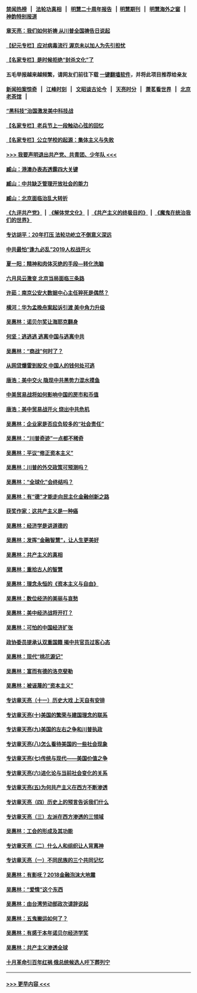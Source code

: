 #### [禁闻热榜](热点新闻.md?=0)  &nbsp;&nbsp;|&nbsp;&nbsp; [法轮功真相](https://github.com/gfw-breaker/truth/blob/master/README.md?=0) &nbsp;&nbsp;|&nbsp;&nbsp; [明慧二十周年报告](https://github.com/gfw-breaker/mh-reports/blob/master/README.md?=0) &nbsp;&nbsp;|&nbsp;&nbsp;[明慧期刊](https://github.com/gfw-breaker/mh-qikan) &nbsp;&nbsp;|&nbsp;&nbsp; [明慧海外之窗](https://github.com/gfw-breaker/mh-news/blob/master/README.md?=0) &nbsp;&nbsp;|&nbsp;&nbsp; [神韵特别报道](https://github.com/gfw-breaker/mh-news/blob/master/shenyun.md?=0)
#### [章天亮：我们如何祈祷 从川普全国祷告日说起](../pages/nsc423/n11944627.md?t=03181731) 
#### [【纪元专栏】应对病毒流行 渥京未以加人为先引担忧](../pages/nsc423/n11875714.md?t=03181731) 
#### [【名家专栏】是时候拒绝“封杀文化”了](../pages/nsc423/n11814093.md?t=03181731) 
#### 五毛举报越来越频繁，请网友们前往下载 [一键翻墙软件](https://github.com/gfw-breaker/ssr-accounts)，并将此项目推荐给亲友
#### [新闻拍案惊奇](https://github.com/gfw-breaker/banned-news/blob/master/pages/link4.md) &nbsp;&nbsp;|&nbsp;&nbsp; [江峰时刻](https://github.com/gfw-breaker/banned-news/blob/master/pages/link4.md) &nbsp;&nbsp;|&nbsp;&nbsp; [文昭谈古论今](https://github.com/gfw-breaker/banned-news/blob/master/pages/link4.md) &nbsp;&nbsp;|&nbsp;&nbsp; [天亮时分](https://github.com/gfw-breaker/banned-news/blob/master/pages/link4.md) &nbsp;&nbsp;|&nbsp;&nbsp; [萧茗看世界](https://github.com/gfw-breaker/banned-news/blob/master/pages/link4.md) &nbsp;&nbsp;|&nbsp;&nbsp; [北京老茶馆](https://github.com/gfw-breaker/banned-news/blob/master/pages/link4.md) &nbsp;&nbsp;|&nbsp;&nbsp; 
#### [“黑科技”治国激发美中科技战](../pages/nsc423/n11638056.md?t=03181731) 
#### [【名家专栏】老兵节上一段触动心弦的回忆](../pages/nsc423/n11646016.md?t=03181731) 
#### [【名家专栏】公立学校的起源：集体主义与失败](../pages/nsc423/n11601833.md?t=03181731) 
#### [>>> 我要声明退出共产党、共青团、少年队 <<<](https://github.com/begood0513/goodnews/blob/master/quit/letter.md) 
#### [臧山：港澳办表态透露四大关键](../pages/nsc423/n11421628.md?t=03181731) 
#### [臧山：中共缺乏管理开放社会的能力](../pages/nsc423/n11407457.md?t=03181731) 
#### [臧山：北京面临治乱大转折](../pages/nsc423/n11406895.md?t=03181731) 
#### [《九评共产党》](https://github.com/begood0513/9ping.md/blob/master/README.md) &nbsp;|&nbsp; [《解体党文化》](../../../../jtdwh.md/blob/master/README.md)  &nbsp;|&nbsp; [《共产主义的终极目的》](../../../../gczydzjmd.md/blob/master/README.md) &nbsp;|&nbsp; [《魔鬼在统治我们的世界》](../../../../mgztzwmdsj.md/blob/master/README.md) 
#### [专访胡平：20年打压 法轮功屹立不倒意义深远](../pages/nsc423/n11398800.md?t=03181731) 
#### [中共最怕“逢九必乱”2019人权战开火](../pages/nsc423/n11385248.md?t=03181731) 
#### [夏一阳：精神和肉体灭绝的手段—转化洗脑](../pages/nsc423/n11368250.md?t=03181731) 
#### [六月风云激变 北京当局面临三条路](../pages/nsc423/n11313668.md?t=03181731) 
#### [许茹：南京公安大数据中心主任猝死是偶然？](../pages/nsc423/n11064744.md?t=03181731) 
#### [横河：华为孟晚舟案起诉引渡 美中角力升级](../pages/nsc423/n11027230.md?t=03181731) 
#### [吴惠林：诺贝尔奖让海耶克翻身](../pages/nsc423/n10890049.md?t=03181731) 
#### [何坚：逃逃逃 逃离中国与逃离中共](../pages/nsc423/n10592891.md?t=03181731) 
#### [吴惠林：“商战”何时了？](../pages/nsc423/n10573558.md?t=03181731) 
#### [从网贷爆雷到股灾 中国人的钱何处可逃](../pages/nsc423/n10572800.md?t=03181731) 
#### [唐浩：美中交火 隐现中共黑势力混水摸鱼](../pages/nsc423/n10544040.md?t=03181731) 
#### [中美贸易战将如何影响中国的房市和币值](../pages/nsc423/n10543697.md?t=03181731) 
#### [唐浩：美中贸易战开火 烧出中共危机](../pages/nsc423/n10540126.md?t=03181731) 
#### [吴惠林：企业家是否应负较多的“社会责任”](../pages/nsc423/n10535022.md?t=03181731) 
#### [吴惠林：“川普奇迹”一点都不稀奇](../pages/nsc423/n10512808.md?t=03181731) 
#### [吴惠林：平议“修正资本主义”](../pages/nsc423/n10495724.md?t=03181731) 
#### [吴惠林：川普的外交政策可预测吗？](../pages/nsc423/n10462387.md?t=03181731) 
#### [吴惠林：“全球化”会终结吗？](../pages/nsc423/n10452838.md?t=03181731) 
#### [吴惠林：有“德”才能走向民主化金融创新之路](../pages/nsc423/n10432292.md?t=03181731) 
#### [获奖作家：这共产主义是一种癌](../pages/nsc423/n10431541.md?t=03181731) 
#### [吴惠林：经济学是讲道德的](../pages/nsc423/n10398014.md?t=03181731) 
#### [吴惠林：发挥“金融智慧”，让人生更美好](../pages/nsc423/n10375019.md?t=03181731) 
#### [吴惠林：共产主义的真相](../pages/nsc423/n10351394.md?t=03181731) 
#### [吴惠林：重拾古人的智慧](../pages/nsc423/n10337691.md?t=03181731) 
#### [吴惠林：理念永恒的《资本主义与自由》](../pages/nsc423/n10316274.md?t=03181731) 
#### [吴惠林：数位经济的美丽与哀愁](../pages/nsc423/n10292946.md?t=03181731) 
#### [吴惠林：美中经济战将开打？](../pages/nsc423/n10258825.md?t=03181731) 
#### [吴惠林：可怕的中国经济扩张](../pages/nsc423/n10219147.md?t=03181731) 
#### [政协委员提承认双重国籍 揭中共官员过客心态](../pages/nsc423/n10208809.md?t=03181731) 
#### [吴惠林：现代“桃花源记”](../pages/nsc423/n10185234.md?t=03181731) 
#### [吴惠林：富而有德的洛克斐勒](../pages/nsc423/n10142264.md?t=03181731) 
#### [吴惠林：被诬蔑的“资本主义”](../pages/nsc423/n10124816.md?t=03181731) 
#### [专访章天亮（十一）历史大戏 上天自有安排](../pages/nsc423/n10094905.md?t=03181731) 
#### [专访章天亮(十)美国的繁荣与建国理念的联系](../pages/nsc423/n10094899.md?t=03181731) 
#### [专访章天亮(九)美国的左右之争和川普执政](../pages/nsc423/n10094889.md?t=03181731) 
#### [专访章天亮(八)怎么看待美国的一些社会现象](../pages/nsc423/n10094857.md?t=03181731) 
#### [专访章天亮(七)传统与现代——美国价值之争](../pages/nsc423/n10093140.md?t=03181731) 
#### [专访章天亮(六)进化论与当前社会变化的关系](../pages/nsc423/n10092036.md?t=03181731) 
#### [专访章天亮(五)为何共产主义在西方不断渗透](../pages/nsc423/n10083620.md?t=03181731) 
#### [专访章天亮（四）历史上的预言告诉我们什么](../pages/nsc423/n10083606.md?t=03181731) 
#### [专访章天亮（三）左派在西方渗透的三领域](../pages/nsc423/n10081115.md?t=03181731) 
#### [吴惠林：工会的形成及其功能](../pages/nsc423/n10080633.md?t=03181731) 
#### [专访章天亮（二）什么人和组织让人背离神](../pages/nsc423/n10076637.md?t=03181731) 
#### [专访章天亮（一）不同民族的三个共同记忆](../pages/nsc423/n10074188.md?t=03181731) 
#### [吴惠林：有影呒？2018金融泡沫大地震](../pages/nsc423/n10040534.md?t=03181731) 
#### [吴惠林：“爱情”这个东西](../pages/nsc423/n10019423.md?t=03181731) 
#### [吴惠林：由台湾劳动部政次请辞说起](../pages/nsc423/n9979679.md?t=03181731) 
#### [吴惠林：五鬼搬运如何了？](../pages/nsc423/n9925338.md?t=03181731) 
#### [吴惠林：有感于本年诺贝尔经济学奖](../pages/nsc423/n9871883.md?t=03181731) 
#### [吴惠林：共产主义渗透全球](../pages/nsc423/n9812748.md?t=03181731) 
#### [十月革命引百年红祸 俄总统候选人吁下葬列宁](../pages/nsc423/n9810182.md?t=03181731) 

----
#### [ >>> 更早内容 <<< ](../indexes/nsc423-earlier.md)
